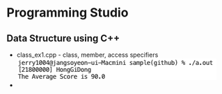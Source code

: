 # Programming Studio
## Data Structure using C++

- class_ex1.cpp - class, member, access specifiers <br><img src='https://github.com/jerry10004/PS_DS_CPP/blob/main/result/class_ex1.png?raw=true' height='50'>
- 
